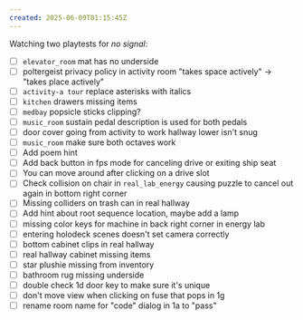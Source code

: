 ```yaml
---
created: 2025-06-09T01:15:45Z
---
```


Watching two playtests for _no signal_:
- [ ] `elevator_room` mat has no underside
- [ ] poltergeist privacy policy in activity room "takes space actively" -> "takes place actively"
- [ ] `activity-a tour` replace asterisks with italics
- [ ] `kitchen` drawers missing items
- [ ] `medbay` popsicle sticks clipping?
- [ ] `music_room` sustain pedal description is used for both pedals
- [ ] door cover going from activity to work hallway lower isn't snug
- [ ] `music_room` make sure both octaves work
- [ ] Add poem hint
- [ ] Add back button in fps mode for canceling drive or exiting ship seat
- [ ] You can move around after clicking on a drive slot
- [ ] Check collision on chair in `real_lab_energy` causing puzzle to cancel out again in bottom right corner
- [ ] Missing colliders on trash can in real hallway
- [ ] Add hint about root sequence location, maybe add a lamp
- [ ] missing color keys for machine in back right corner in energy lab
- [ ] entering holodeck scenes doesn't set camera correctly
- [ ] bottom cabinet clips in real hallway
- [ ] real hallway cabinet missing items
- [ ] star plushie missing from inventory
- [ ] bathroom rug missing underside
- [ ] double check 1d door key to make sure it's unique
- [ ] don't move view when clicking on fuse that pops in 1g
- [ ] rename room name for "code" dialog in 1a to "pass"